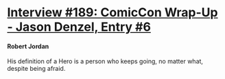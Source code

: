 # [Interview #189: ComicCon Wrap-Up - Jason Denzel, Entry #6](https://www.theoryland.com/intvmain.php?i=189#6)

#### Robert Jordan

His definition of a Hero is a person who keeps going, no matter what, despite being afraid.

